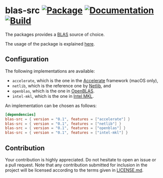 # blas-src [![Package][package-img]][package-url] [![Documentation][documentation-img]][documentation-url] [![Build][build-img]][build-url]

The packages provides a [BLAS] source of choice.

The usage of the package is explained [here][usage].

## Configuration

The following implementations are available:

* `accelerate`, which is the one in the [Accelerate] framework (macOS only),
* `netlib`, which is the reference one by [Netlib], and
* `openblas`, which is the one in [OpenBLAS].
* `intel-mkl`, which is the one in [Intel MKL].

An implementation can be chosen as follows:

```toml
[dependencies]
blas-src = { version = "0.1", features = ["accelerate"] }
blas-src = { version = "0.1", features = ["netlib"] }
blas-src = { version = "0.1", features = ["openblas"] }
blas-src = { version = "0.1", features = ["intel-mkl"] }
```

## Contribution

Your contribution is highly appreciated. Do not hesitate to open an issue or a
pull request. Note that any contribution submitted for inclusion in the project
will be licensed according to the terms given in [LICENSE.md](LICENSE.md).

[accelerate]: https://developer.apple.com/reference/accelerate
[blas]: https://en.wikipedia.org/wiki/BLAS
[netlib]: http://www.netlib.org/
[openblas]: http://www.openblas.net/
[intel mkl]: https://software.intel.com/en-us/mkl
[usage]: https://blas-lapack-rs.github.io/usage

[build-img]: https://travis-ci.org/blas-lapack-rs/blas-src.svg?branch=master
[build-url]: https://travis-ci.org/blas-lapack-rs/blas-src
[documentation-img]: https://docs.rs/blas-src/badge.svg
[documentation-url]: https://docs.rs/blas-src
[package-img]: https://img.shields.io/crates/v/blas-src.svg
[package-url]: https://crates.io/crates/blas-src
